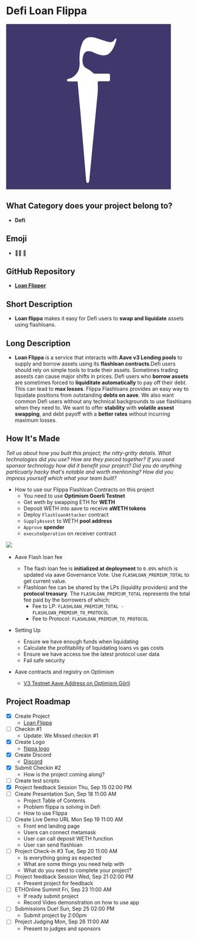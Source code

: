 
# Defi Loan Flippa
![Flippa Logo](./logo.jpg)

## What Category does your project belong to?
- **Defi**

## Emoji
- **🧑‍🌾 🌾**

## GitHub Repository
- [**Loan Flipper**](https://github.com/mmsaki/eth-online-2022)

## Short Description
- **Loan flippa** makes it easy for Defi users to **swap and liquidate** assets using flashloans.

## Long Description

- **Loan Flippa** is a service that interacts with **Aave  v3 Lending pools** to supply and borrow assets using its **flashloan contracts**.Defi users should rely on simple tools to trade their assets. Sometimes trading assests can cause major shifts in prices. Defi users who **borrow assets** are sometimes forced to **liquiditate automatically** to pay off their debt. This can lead to **max losses**. Flippa Flashloans provides an easy way to  liquidate positions from outstanding **debts on aave**. We also want common Defi users without any technical backgrounds to use flashloans when they need to. We want to offer **stability** with **volatile assest swapping**, and debt payoff with a **better rates** without incurring maximum losses.

## How It's Made
*Tell us about how you built this project; the nitty-gritty details. What technologies did you use? How are they pieced together? If you used sponsor technology how did it benefit your project? Did you do anything particuarly hacky that's notable and worth mentioning? How did you impress yourself which what your team built?*

- How to use our Flippa Flashloan Contracts on this project
    - You need to use **Optimism Goerli Testnet**
    - Get weth by swapping ETH for **WETH** 
    - Deposit WETH into aave to receive **aWETH tokens**
    - Deploy `FlashloanAttacker` contract
    - `SupplyAssest` to WETH **pool address**
    - `Approve` **spender**
    - `executeOperation` on receiver contract

![](./flippa-loans.gif)

- Aave Flash loan fee
    - The flash loan fee is **initialized at deployment** to `0.09%` which is updated via aave Governance Vote. Use `FLASHLOAN_PREMIUM_TOTAL` to get current value.
    - Flashloan fee can be shared by the LPs (liquidity providers) and the **protocol treasury**. The `FLASHLOAN_PREMIUM_TOTAL` represents the total fee paid by the borrowers of which:
        - Fee to LP: `FLASHLOAN_PREMIUM_TOTAL - FLASHLOAN_PREMIUM_TO_PROTOCOL`
        - Fee to Protocol: `FLASHLOAN_PREMIUM_TO_PROTOCOL`

- Setting Up
    - Ensure we have enough funds when liquidating
    - Calculate the profitability of liquidating loans vs gas costs
    - Ensure we have access toe the latest protocol user data
    - Fail safe security 
- Aave contracts and registry on Optimism 
    - [V3 Testnet Aave Address on Optimism Görli](https://docs.aave.com/developers/deployed-contracts/v3-testnet-addresses)


## Project Roadmap

- [x] Create Project 
    - [Loan Flippa](https://ethglobal.com/showcase/loan-flippa-8s2mf)
- [ ] Checkin #1
    - Update: We Missed checkin #1
- [x] Create Logo
    - [flippa logo](./logo.jpg)
- [x] Create Discord
    - [Discord](https://discord.gg/57TA3bHx62)
- [x] Submit Checkin #2 
    - How is the project coming along?
- [ ] Create test scripts
- [x] Project feedback Session Thu, Sep 15 02:00 PM
- [ ] Create Presentation Sun, Sep 18 11:00 AM
    - Project Table of Contents
    - Problem flippa is solving in Defi
    - How to use Flippa
- [ ] Create Live Demo URL Mon Sep 19 11:00 AM
    - Front end landing page
    - Users can connect metamask
    - User can call deposit WETH function
    - User can send flashloan
- [ ] Project Check-in #3 Tue, Sep 20 11:00 AM
    - Is everything going as expected
    - What are some things you need help with
    - What do you need to complete your project?
- [ ] Project feedback Session Wed, Sep 21 02:00 PM
    - Present project for feedback
- [ ] ETHOnline Summit Fri, Sep 23 11:00 AM
    - If ready submit project
    - Record Video demonstration on how to use app
- [ ] Submissions Due! Sun, Sep 25 02:00 PM
    - Submit project by 2:00pm
- [ ] Project Judging Mon, Sep 26 11:00 AM
    - Present to judges and sponsors
 
